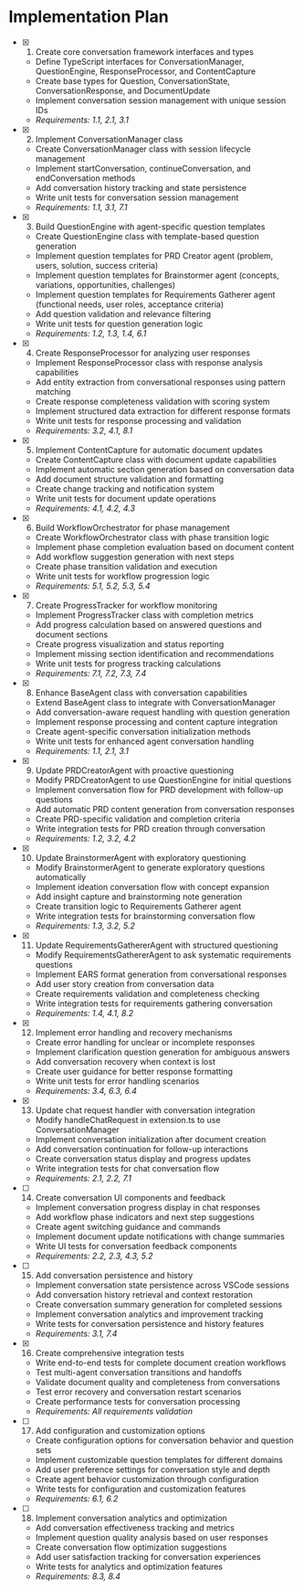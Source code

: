 # Implementation Plan

- [x] 1. Create core conversation framework interfaces and types
  - Define TypeScript interfaces for ConversationManager, QuestionEngine, ResponseProcessor, and ContentCapture
  - Create base types for Question, ConversationState, ConversationResponse, and DocumentUpdate
  - Implement conversation session management with unique session IDs
  - _Requirements: 1.1, 2.1, 3.1_

- [x] 2. Implement ConversationManager class
  - Create ConversationManager class with session lifecycle management
  - Implement startConversation, continueConversation, and endConversation methods
  - Add conversation history tracking and state persistence
  - Write unit tests for conversation session management
  - _Requirements: 1.1, 3.1, 7.1_

- [x] 3. Build QuestionEngine with agent-specific question templates
  - Create QuestionEngine class with template-based question generation
  - Implement question templates for PRD Creator agent (problem, users, solution, success criteria)
  - Implement question templates for Brainstormer agent (concepts, variations, opportunities, challenges)
  - Implement question templates for Requirements Gatherer agent (functional needs, user roles, acceptance criteria)
  - Add question validation and relevance filtering
  - Write unit tests for question generation logic
  - _Requirements: 1.2, 1.3, 1.4, 6.1_

- [x] 4. Create ResponseProcessor for analyzing user responses
  - Implement ResponseProcessor class with response analysis capabilities
  - Add entity extraction from conversational responses using pattern matching
  - Create response completeness validation with scoring system
  - Implement structured data extraction for different response formats
  - Write unit tests for response processing and validation
  - _Requirements: 3.2, 4.1, 8.1_

- [x] 5. Implement ContentCapture for automatic document updates
  - Create ContentCapture class with document update capabilities
  - Implement automatic section generation based on conversation data
  - Add document structure validation and formatting
  - Create change tracking and notification system
  - Write unit tests for document update operations
  - _Requirements: 4.1, 4.2, 4.3_

- [x] 6. Build WorkflowOrchestrator for phase management
  - Create WorkflowOrchestrator class with phase transition logic
  - Implement phase completion evaluation based on document content
  - Add workflow suggestion generation with next steps
  - Create phase transition validation and execution
  - Write unit tests for workflow progression logic
  - _Requirements: 5.1, 5.2, 5.3, 5.4_

- [x] 7. Create ProgressTracker for workflow monitoring
  - Implement ProgressTracker class with completion metrics
  - Add progress calculation based on answered questions and document sections
  - Create progress visualization and status reporting
  - Implement missing section identification and recommendations
  - Write unit tests for progress tracking calculations
  - _Requirements: 7.1, 7.2, 7.3, 7.4_

- [x] 8. Enhance BaseAgent class with conversation capabilities
  - Extend BaseAgent class to integrate with ConversationManager
  - Add conversation-aware request handling with question generation
  - Implement response processing and content capture integration
  - Create agent-specific conversation initialization methods
  - Write unit tests for enhanced agent conversation handling
  - _Requirements: 1.1, 2.1, 3.1_

- [x] 9. Update PRDCreatorAgent with proactive questioning
  - Modify PRDCreatorAgent to use QuestionEngine for initial questions
  - Implement conversation flow for PRD development with follow-up questions
  - Add automatic PRD content generation from conversation responses
  - Create PRD-specific validation and completion criteria
  - Write integration tests for PRD creation through conversation
  - _Requirements: 1.2, 3.2, 4.2_

- [x] 10. Update BrainstormerAgent with exploratory questioning
  - Modify BrainstormerAgent to generate exploratory questions automatically
  - Implement ideation conversation flow with concept expansion
  - Add insight capture and brainstorming note generation
  - Create transition logic to Requirements Gatherer agent
  - Write integration tests for brainstorming conversation flow
  - _Requirements: 1.3, 3.2, 5.2_

- [x] 11. Update RequirementsGathererAgent with structured questioning
  - Modify RequirementsGathererAgent to ask systematic requirements questions
  - Implement EARS format generation from conversational responses
  - Add user story creation from conversation data
  - Create requirements validation and completeness checking
  - Write integration tests for requirements gathering conversation
  - _Requirements: 1.4, 4.1, 8.2_

- [x] 12. Implement error handling and recovery mechanisms
  - Create error handling for unclear or incomplete responses
  - Implement clarification question generation for ambiguous answers
  - Add conversation recovery when context is lost
  - Create user guidance for better response formatting
  - Write unit tests for error handling scenarios
  - _Requirements: 3.4, 6.3, 6.4_

- [x] 13. Update chat request handler with conversation integration
  - Modify handleChatRequest in extension.ts to use ConversationManager
  - Implement conversation initialization after document creation
  - Add conversation continuation for follow-up interactions
  - Create conversation status display and progress updates
  - Write integration tests for chat conversation flow
  - _Requirements: 2.1, 2.2, 7.1_

- [ ] 14. Create conversation UI components and feedback
  - Implement conversation progress display in chat responses
  - Add workflow phase indicators and next step suggestions
  - Create agent switching guidance and commands
  - Implement document update notifications with change summaries
  - Write UI tests for conversation feedback components
  - _Requirements: 2.2, 2.3, 4.3, 5.2_

- [ ] 15. Add conversation persistence and history
  - Implement conversation state persistence across VSCode sessions
  - Add conversation history retrieval and context restoration
  - Create conversation summary generation for completed sessions
  - Implement conversation analytics and improvement tracking
  - Write tests for conversation persistence and history features
  - _Requirements: 3.1, 7.4_

- [x] 16. Create comprehensive integration tests
  - Write end-to-end tests for complete document creation workflows
  - Test multi-agent conversation transitions and handoffs
  - Validate document quality and completeness from conversations
  - Test error recovery and conversation restart scenarios
  - Create performance tests for conversation processing
  - _Requirements: All requirements validation_

- [ ] 17. Add configuration and customization options
  - Create configuration options for conversation behavior and question sets
  - Implement customizable question templates for different domains
  - Add user preference settings for conversation style and depth
  - Create agent behavior customization through configuration
  - Write tests for configuration and customization features
  - _Requirements: 6.1, 6.2_

- [ ] 18. Implement conversation analytics and optimization
  - Add conversation effectiveness tracking and metrics
  - Implement question quality analysis based on user responses
  - Create conversation flow optimization suggestions
  - Add user satisfaction tracking for conversation experiences
  - Write tests for analytics and optimization features
  - _Requirements: 8.3, 8.4_